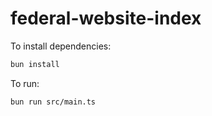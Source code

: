 # federal-website-index

To install dependencies:

```bash
bun install
```

To run:

```bash
bun run src/main.ts
```